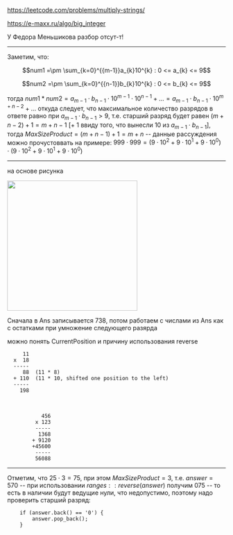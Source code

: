 https://leetcode.com/problems/multiply-strings/

https://e-maxx.ru/algo/big_integer

У Федора Меньшикова разбор отсут-т!

_____

Заметим, что:

$$num1 =\pm \sum_{k=0}^{{m-1}}a_{k}10^{k} : 0 <= a_{k} <= 9$$

$$num2 =\pm \sum_{k=0}^{{n-1}}b_{k}10^{k} : 0 <= b_{k} <= 9$$

тогда $num1 * num2 = a_{m-1} \cdot b_{n-1} \cdot 10^{m-1} \cdot 10^{n-1} + \ldots = a_{m-1} \cdot b_{n-1} \cdot 10^{m + n - 2} + \ldots$ откуда следует, что максимальное количество разрядов в ответе равно 
при $a_{m-1} \cdot b_{n-1} > 9$, т.е. старший разряд будет равен $(m + n - 2) + 1 = m + n - 1$ [+ 1 ввиду того, что вынесли 10 из $a_{m-1} \cdot b_{n-1}$], тогда $MaxSizeProduct = (m + n - 1) + 1 = m + n$ -- данные рассуждения можно прочустоввать на примере: $999 \cdot 999 = ( 9 \cdot 10^{2}  + 9 \cdot 10^{1} + 9 \cdot 10^{0}) \cdot (9 \cdot 10^{2}  + 9 \cdot 10^{1} + 9 \cdot 10^{0})$


_____

на основе рисунка

<img src="https://github.com/SkosMartren/useful-materials/blob/main/for_43_leetcode_1.png" width="300" height="300"/>

Сначала в Ans записывается 738, потом работаем с числами из Ans как с остатками при умножение следующего разярда

можно понять CurrentPosition и причину использования reverse

         11
      x  18
      -----
         88  (11 * 8)
      + 110  (11 * 10, shifted one position to the left)
      -----
        198

<br>

               456
             x 123
             -----
              1368
            + 9120
            +45600
             -----
             56088

_____

Отметим, что $25 \cdot 3 = 75$, при этом $MaxSizeProduct = 3$, т.е. $answer = 570$ -- при использовании $ranges::reverse(answer)$ получим $075$ -- то есть в наличии будут ведущие нули, что недопустимо, поэтому надо проверить старший разряд: 

        if (answer.back() == '0') {
            answer.pop_back();
        }
